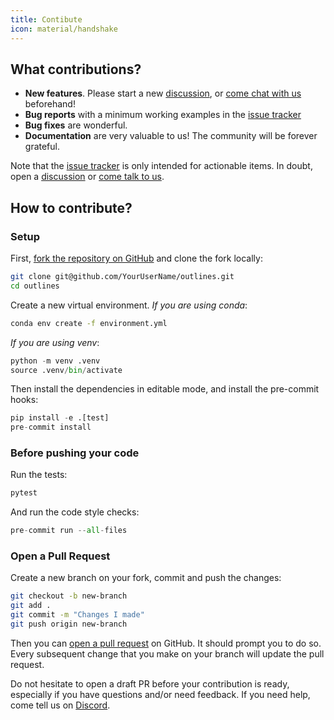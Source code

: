 ```yaml
---
title: Contibute
icon: material/handshake
---
```


## What contributions?

- **New features**. Please start a new [discussion][discussions], or [come chat with us][discord] beforehand!
- **Bug reports** with a minimum working examples in the [issue tracker][issues]
- **Bug fixes** are wonderful.
- **Documentation** are very valuable to us! The community will be forever grateful.

Note that the [issue tracker][issues] is only intended for actionable items. In doubt, open a [discussion][discussions] or [come talk to us][discord].

## How to contribute?

### Setup

First, [fork the repository on GitHub](https://github.com/outlines-dev/outlines/fork) and clone the fork locally:

```bash
git clone git@github.com/YourUserName/outlines.git
cd outlines
```

Create a new virtual environment. *If you are using conda*:

```bash
conda env create -f environment.yml
```

*If you are using venv*:

```python
python -m venv .venv
source .venv/bin/activate
```

Then install the dependencies in editable mode, and install the pre-commit hooks:

```python
pip install -e .[test]
pre-commit install
```

### Before pushing your code

Run the tests:

```python
pytest
```

And run the code style checks:

```python
pre-commit run --all-files
```

### Open a Pull Request

Create a new branch on your fork, commit and push the changes:

```bash
git checkout -b new-branch
git add .
git commit -m "Changes I made"
git push origin new-branch
```

Then you can [open a pull request][pull-requests] on GitHub. It should prompt you to do so. Every subsequent change that you make on your branch will update the pull request.

Do not hesitate to open a draft PR before your contribution is ready, especially if you have questions and/or need feedback. If you need help, come tell us on [Discord][discord].

[discord]: https://discord.gg/R9DSu34mGd
[discussions]: https://github.com/outlines-dev/outlines/discussions
[issues]: https://github.com/outlines-dev/outlines/issues
[pull-requests]: https://github.com/outlines-dev/outlines/pulls
